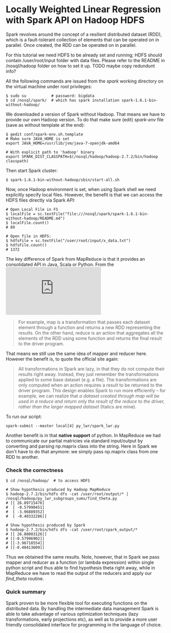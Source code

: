 # Locally Weighted Linear Regression with Spark API on Hadoop HDFS
Spark revolves around the concept of a resilient distributed dataset (RDD), which is a fault-tolerant collection of elements that can be operated on in parallel. Once created, the RDD can be operated on in parallel.

For this tutorial we need HDFS to be already set and running; HDFS should contain /user/root/input folder with data files. Please refer to the README in /nosql/hadoop folder on how to set it up.
TODO maybe copy redundunt info?

All the following commands are issued from the *spark* working directory on the virtual machine under root privileges:
```shell
$ sudo su           # password: bigdata
$ cd /nosql/spark/  # which has spark installation spark-1.6.1-bin-without-hadoop/
```

We downloaded a version of Spark without Hadoop. That means we have to provide our own Hadoop version. To do that make sure (edit) *spark-env* file (save as without template at the end):
```shell
$ gedit conf/spark-env.sh.template
# Make sure JAVA_HOME is set
export JAVA_HOME=/usr/lib/jvm/java-7-openjdk-amd64

# With explicit path to 'hadoop' binary
export SPARK_DIST_CLASSPATH=$(/nosql/hadoop/hadoop-2.7.2/bin/hadoop classpath)
```

Then start Spark cluster:
```shell
$ spark-1.6.1-bin-without-hadoop/sbin/start-all.sh
```

Now, once Hadoop environment is set, when using Spark shell we need explicitly specify local files. However, the benefit is that we can access the HDFS files directly via Spark API:
```shell
# Open Local File in FS
$ localFile = sc.textFile("file:///nosql/spark/spark-1.6.1-bin-without-hadoop/README.md")
$ localFile.count()
# 89

# Open file in HDFS:
$ hdfsFile = sc.textFile("/user/root/input/x_data.txt")
$ hdfsFile.count()
# 1372
```

The key difference of Spark from MapReduce is that it provides an consolidated API in Java, Scala or Python. From the ![Spark Programming Guide](http://spark.apache.org/docs/latest/programming-guide.html)
> For example, map is a transformation that passes each dataset element through a function and returns a new RDD representing the results. On the other hand, reduce is an action that aggregates all the elements of the RDD using some function and returns the final result to the driver program.

That means we still use the same idea of mapper and reducer here. However the benefit is, to quote the official site again:
> All transformations in Spark are lazy, in that they do not compute their results right away. Instead, they just remember the transformations applied to some base dataset (e.g. a file). The transformations are only computed when an action requires a result to be returned to the driver program. This design enables Spark to run more efficiently – for example, we can realize that *a dataset created through map will be used in a reduce and return only the result of the reduce to the driver, rather than the larger mapped dataset* (Italics are mine).

To run our script:
```shell
spark-submit --master local[4] py_lwr/spark_lwr.py
```

Another benefit is in that **native support** of python. In MapReduce we had to communicate our partial matricies via standard input/output by converting and parsing np.maprix class into the string. Here in Spark we don't have to do that anymore: we simply pass np.maprix class from one RDD to another.

### Check the correctness
```shell
$ cd /nosql/hadoop/  # to access HDFS

# Show hypothesis produced by Hadoop MapReduce
$ hadoop-2.7.2/bin/hdfs dfs -cat /user/root/output/* | /nosql/hadoop/py_lwr_subgroups_sums/find_theta.py
# [[ 26.89715476]
#  [ -0.57990451]
#  [ -3.96889352]
#  [ -0.40332286]]

# Show hypothesis produced by Spark
$ hadoop-2.7.2/bin/hdfs dfs -cat /user/root/spark_output/*
# [[ 26.88083126]]
# [[-0.57996902]]
# [[-3.96718554]]
# [[-0.40413609]]
```
Thus we obtained the same results. Note, however, that in Spark we pass mapper and reducer as a function (or lambda expression) within single python script and thus able to find hypothesis theta right away, while in MapReduce we have to read the output of the reducers and apply our *find_theta* routine.

### Quick summary
Spark proven to be more flexible tool for executing functions on the distributed data. By handling the intermediate data management Spark is able to take advantage of various optimization techniques (lazy transformations, early projections etc), as well as to provide a more user friendly consolidated interface for programming in the language of choice.
